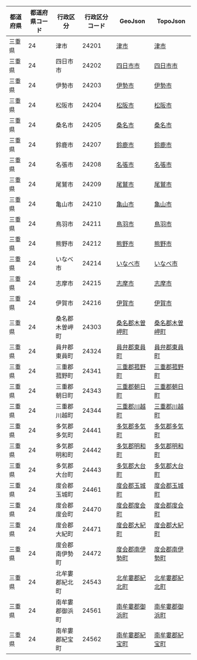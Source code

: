 | 都道府県 | 都道府県コード | 行政区分 | 行政区分コード | GeoJson | TopoJson |
|-----------|--------------|--------- |--------------|------|------|
| 三重県 | 24 | 津市 | 24201 | [津市](/geojson/cities/24/24201.json) | [津市](/topojson/cities/24/24201.topojson) |
| 三重県 | 24 | 四日市市 | 24202 | [四日市市](/geojson/cities/24/24202.json) | [四日市市](/topojson/cities/24/24202.topojson) |
| 三重県 | 24 | 伊勢市 | 24203 | [伊勢市](/geojson/cities/24/24203.json) | [伊勢市](/topojson/cities/24/24203.topojson) |
| 三重県 | 24 | 松阪市 | 24204 | [松阪市](/geojson/cities/24/24204.json) | [松阪市](/topojson/cities/24/24204.topojson) |
| 三重県 | 24 | 桑名市 | 24205 | [桑名市](/geojson/cities/24/24205.json) | [桑名市](/topojson/cities/24/24205.topojson) |
| 三重県 | 24 | 鈴鹿市 | 24207 | [鈴鹿市](/geojson/cities/24/24207.json) | [鈴鹿市](/topojson/cities/24/24207.topojson) |
| 三重県 | 24 | 名張市 | 24208 | [名張市](/geojson/cities/24/24208.json) | [名張市](/topojson/cities/24/24208.topojson) |
| 三重県 | 24 | 尾鷲市 | 24209 | [尾鷲市](/geojson/cities/24/24209.json) | [尾鷲市](/topojson/cities/24/24209.topojson) |
| 三重県 | 24 | 亀山市 | 24210 | [亀山市](/geojson/cities/24/24210.json) | [亀山市](/topojson/cities/24/24210.topojson) |
| 三重県 | 24 | 鳥羽市 | 24211 | [鳥羽市](/geojson/cities/24/24211.json) | [鳥羽市](/topojson/cities/24/24211.topojson) |
| 三重県 | 24 | 熊野市 | 24212 | [熊野市](/geojson/cities/24/24212.json) | [熊野市](/topojson/cities/24/24212.topojson) |
| 三重県 | 24 | いなべ市 | 24214 | [いなべ市](/geojson/cities/24/24214.json) | [いなべ市](/topojson/cities/24/24214.topojson) |
| 三重県 | 24 | 志摩市 | 24215 | [志摩市](/geojson/cities/24/24215.json) | [志摩市](/topojson/cities/24/24215.topojson) |
| 三重県 | 24 | 伊賀市 | 24216 | [伊賀市](/geojson/cities/24/24216.json) | [伊賀市](/topojson/cities/24/24216.topojson) |
| 三重県 | 24 | 桑名郡木曽岬町 | 24303 | [桑名郡木曽岬町](/geojson/cities/24/24303.json) | [桑名郡木曽岬町](/topojson/cities/24/24303.topojson) |
| 三重県 | 24 | 員弁郡東員町 | 24324 | [員弁郡東員町](/geojson/cities/24/24324.json) | [員弁郡東員町](/topojson/cities/24/24324.topojson) |
| 三重県 | 24 | 三重郡菰野町 | 24341 | [三重郡菰野町](/geojson/cities/24/24341.json) | [三重郡菰野町](/topojson/cities/24/24341.topojson) |
| 三重県 | 24 | 三重郡朝日町 | 24343 | [三重郡朝日町](/geojson/cities/24/24343.json) | [三重郡朝日町](/topojson/cities/24/24343.topojson) |
| 三重県 | 24 | 三重郡川越町 | 24344 | [三重郡川越町](/geojson/cities/24/24344.json) | [三重郡川越町](/topojson/cities/24/24344.topojson) |
| 三重県 | 24 | 多気郡多気町 | 24441 | [多気郡多気町](/geojson/cities/24/24441.json) | [多気郡多気町](/topojson/cities/24/24441.topojson) |
| 三重県 | 24 | 多気郡明和町 | 24442 | [多気郡明和町](/geojson/cities/24/24442.json) | [多気郡明和町](/topojson/cities/24/24442.topojson) |
| 三重県 | 24 | 多気郡大台町 | 24443 | [多気郡大台町](/geojson/cities/24/24443.json) | [多気郡大台町](/topojson/cities/24/24443.topojson) |
| 三重県 | 24 | 度会郡玉城町 | 24461 | [度会郡玉城町](/geojson/cities/24/24461.json) | [度会郡玉城町](/topojson/cities/24/24461.topojson) |
| 三重県 | 24 | 度会郡度会町 | 24470 | [度会郡度会町](/geojson/cities/24/24470.json) | [度会郡度会町](/topojson/cities/24/24470.topojson) |
| 三重県 | 24 | 度会郡大紀町 | 24471 | [度会郡大紀町](/geojson/cities/24/24471.json) | [度会郡大紀町](/topojson/cities/24/24471.topojson) |
| 三重県 | 24 | 度会郡南伊勢町 | 24472 | [度会郡南伊勢町](/geojson/cities/24/24472.json) | [度会郡南伊勢町](/topojson/cities/24/24472.topojson) |
| 三重県 | 24 | 北牟婁郡紀北町 | 24543 | [北牟婁郡紀北町](/geojson/cities/24/24543.json) | [北牟婁郡紀北町](/topojson/cities/24/24543.topojson) |
| 三重県 | 24 | 南牟婁郡御浜町 | 24561 | [南牟婁郡御浜町](/geojson/cities/24/24561.json) | [南牟婁郡御浜町](/topojson/cities/24/24561.topojson) |
| 三重県 | 24 | 南牟婁郡紀宝町 | 24562 | [南牟婁郡紀宝町](/geojson/cities/24/24562.json) | [南牟婁郡紀宝町](/topojson/cities/24/24562.topojson) |
